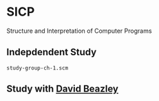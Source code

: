 # SICP
Structure and Interpretation of Computer Programs

## Indepdendent Study

`study-group-ch-1.scm`

## Study with [David Beazley](https://www.dabeaz.com/sicp.html)
